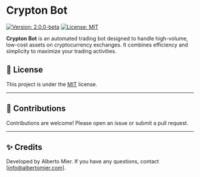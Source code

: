 # Crypton Bot

[![Version: 2.0.0-beta](https://img.shields.io/badge/Version-2.0.0--beta-blue.svg)](./README.md)
[![License: MIT](https://img.shields.io/badge/License-MIT-yellow.svg)](./LICENSE)

**Crypton Bot** is an automated trading bot designed to handle high-volume, low-cost assets on cryptocurrency exchanges. It combines efficiency and simplicity to maximize your trading activities.


## 📜 License

This project is under the [MIT](LICENSE) license.

---

## 🤝 Contributions

Contributions are welcome! Please open an issue or submit a pull request.

---

## ✨ Credits

Developed by Alberto Mier. If you have any questions, contact [info@albertomier.com].